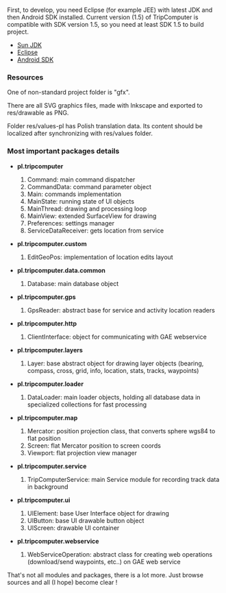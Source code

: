 First, to develop, you need Eclipse (for example JEE) with latest JDK and then Android SDK installed. Current version (1.5) of TripComputer is compatible with SDK version 1.5, so you need at least SDK 1.5 to build project.

  * [Sun JDK](http://java.sun.com/javase/downloads/index.jsp)
  * [Eclipse](http://www.eclipse.org/downloads/)
  * [Android SDK](http://developer.android.com/sdk/index.html)

### Resources ###

One of non-standard project folder is "gfx".

There are all SVG graphics files, made with Inkscape and exported to res/drawable as PNG.

Folder res/values-pl has Polish translation data. Its content should be localized after synchronizing with res/values folder.

### Most important packages details ###

  * **pl.tripcomputer**
    1. Command: main command dispatcher
    1. CommandData: command parameter object
    1. Main: commands implementation
    1. MainState: running state of UI objects
    1. MainThread: drawing and processing loop
    1. MainView: extended SurfaceView for drawing
    1. Preferences: settings manager
    1. ServiceDataReceiver: gets location from service

  * **pl.tripcomputer.custom**
    1. EditGeoPos: implementation of location edits layout

  * **pl.tripcomputer.data.common**
    1. Database: main database object

  * **pl.tripcomputer.gps**
    1. GpsReader: abstract base for service and activity location readers

  * **pl.tripcomputer.http**
    1. ClientInterface: object for communicating with GAE webservice

  * **pl.tripcomputer.layers**
    1. Layer: base abstract object for drawing layer objects (bearing, compass, cross, grid, info, location, stats, tracks, waypoints)

  * **pl.tripcomputer.loader**
    1. DataLoader: main loader objects, holding all database data in specialized collections for fast processing

  * **pl.tripcomputer.map**
    1. Mercator: position projection class, that converts sphere wgs84 to flat position
    1. Screen: flat Mercator position to screen coords
    1. Viewport: flat projection view manager

  * **pl.tripcomputer.service**
    1. TripComputerService: main Service module for recording track data in background

  * **pl.tripcomputer.ui**
    1. UIElement: base User Interface object for drawing
    1. UIButton: base UI drawable button object
    1. UIScreen: drawable UI container

  * **pl.tripcomputer.webservice**
    1. WebServiceOperation: abstract class for creating web operations (download/send waypoints, etc..) on GAE web service

That's not all modules and packages, there is a lot more. Just browse sources and all (I hope) become clear !